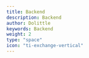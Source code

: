 ```yaml
---
title: Backend
description: Backend
author: Dolittle
keywords: Backend
weight: 2
type: "space"
icon: "ti-exchange-vertical"
---
```

